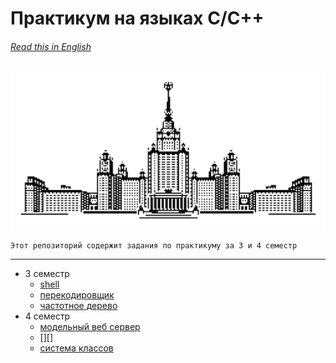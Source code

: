 # Практикум на языках C/C++


###### [Read this in *English*][eng]


![alt text](logo.png)

   `Этот репозиторий содержит задания по практикуму за 3 и 4 семестр`

----
- 3 семестр
    - [shell][sh]
    - [перекодировщик][p2]
    - [частотное дерево][p1]
- 4 семестр
    - [модельный веб сервер][serv]
    - [][]
    - [система классов][p3]

[eng]: README.en.md
[sh]: https://github.com/HEHADO/AntonBalanovskiy/blob/shell.4/shelltree.c
[p1]: https://github.com/HEHADO/AntonBalanovskiy/blob/master/prac.1.c
[p2]: https://github.com/HEHADO/AntonBalanovskiy/tree/master/%D0%BF%D0%B5%D1%80%D0%B5%D0%BA%D0%BE%D0%B4%D0%B8%D1%80%D0%BE%D0%B2%D1%89%D0%B8%D0%BA
[p3]: https://github.com/HEHADO/AntonBalanovskiy/tree/master/%D0%BA%D0%BB%D0%B0%D1%81%D1%81%D1%8B
[serv]: null